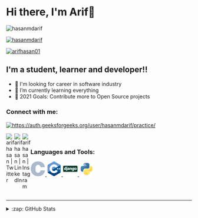 # Hi there, I'm Arif👋


<p align="left"> <img src="https://komarev.com/ghpvc/?username=hasanmdarif&label=Profile%20views&color=0e75b6&style=flat" alt="hasanmdarif" /> </p>

<p align="left"> <a href="https://github.com/ryo-ma/github-profile-trophy"><img src="https://github-profile-trophy.vercel.app/?username=hasanmdarif" alt="hasanmdarif" /></a> </p>

<p align="left"> <a href="https://twitter.com/arifhasan01" target="blank"><img src="https://img.shields.io/twitter/follow/arifhasan01?logo=twitter&style=for-the-badge" alt="arifhasan01" /></a> </p>

## I'm a student, learner and developer!!

- 🔭 I'm looking for career in software industry 
- 🌱 I’m currently learning everything 
- 🥅 2021 Goals: Contribute more to Open Source projects


### Connect with me:

<a href="https://auth.geeksforgeeks.org/user/https://auth.geeksforgeeks.org/user/hasanmdarif/practice/" target="blank"><img align="center" src="https://cdn.jsdelivr.net/npm/simple-icons@3.0.1/icons/geeksforgeeks.svg" alt="https://auth.geeksforgeeks.org/user/hasanmdarif/practice/" height="30" width="40" /></a>

[<img align="left" alt="arifhasan | Twitter" width="22px" src="https://cdn.jsdelivr.net/npm/simple-icons@v3/icons/twitter.svg" />][twitter]
[<img align="left" alt="arifhasan | LinkedIn" width="22px" src="https://cdn.jsdelivr.net/npm/simple-icons@v3/icons/linkedin.svg" />][linkedin]
[<img align="left" alt="arifhasan | Instagram" width="22px" src="https://cdn.jsdelivr.net/npm/simple-icons@v3/icons/instagram.svg" />][instagram]

<br />

### Languages and Tools:

<p align="left"> <a href="https://www.cprogramming.com/" target="_blank"> <img src="https://raw.githubusercontent.com/devicons/devicon/master/icons/c/c-original.svg" alt="c" width="40" height="40"/> </a> <a href="https://www.w3schools.com/cpp/" target="_blank"> <img src="https://raw.githubusercontent.com/devicons/devicon/master/icons/cplusplus/cplusplus-original.svg" alt="cplusplus" width="40" height="40"/> </a> <a href="https://www.djangoproject.com/" target="_blank"> <img src="https://raw.githubusercontent.com/devicons/devicon/master/icons/django/django-original.svg" alt="django" width="40" height="40"/> </a> <a href="https://www.python.org" target="_blank"> <img src="https://raw.githubusercontent.com/devicons/devicon/master/icons/python/python-original.svg" alt="python" width="40" height="40"/> </a> </p>
<br />
<br />

---




<details>
  <summary>:zap: GitHub Stats</summary>

  <img align="left" alt="hasanmdarif's GitHub Stats" src="https://github-readme-stats.vercel.app/api?username=hasanmdarif&show_icons=true&hide_border=true" />

</details>

[website]: https://www.hasanmdarif.github.io
[twitter]: https://twitter.com/Arifhasan01
[instagram]: https://instagram.com/__arif.hasan__
[linkedin]: https://linkedin.com/in/arif-hasan-937218124



<!--  

<p align="left"> <img src="https://komarev.com/ghpvc/?username=hasanmdarif&label=Profile%20views&color=0e75b6&style=flat" alt="hasanmdarif" /> </p>

<p align="left"> <a href="https://github.com/ryo-ma/github-profile-trophy"><img src="https://github-profile-trophy.vercel.app/?username=hasanmdarif" alt="hasanmdarif" /></a> </p>

<p align="left"> <a href="https://twitter.com/arifhasan01" target="blank"><img src="https://img.shields.io/twitter/follow/arifhasan01?logo=twitter&style=for-the-badge" alt="arifhasan01" /></a> </p>

<h3 align="left">Connect with me:</h3>
<p align="left">
<a href="https://twitter.com/arifhasan01" target="blank"><img align="center" src="https://cdn.jsdelivr.net/npm/simple-icons@3.0.1/icons/twitter.svg" alt="arifhasan01" height="30" width="40" /></a>
<a href="https://auth.geeksforgeeks.org/user/https://auth.geeksforgeeks.org/user/hasanmdarif/practice/" target="blank"><img align="center" src="https://cdn.jsdelivr.net/npm/simple-icons@3.0.1/icons/geeksforgeeks.svg" alt="https://auth.geeksforgeeks.org/user/hasanmdarif/practice/" height="30" width="40" /></a>
</p>

<h3 align="left">Languages and Tools:</h3>
<p align="left"> <a href="https://www.cprogramming.com/" target="_blank"> <img src="https://raw.githubusercontent.com/devicons/devicon/master/icons/c/c-original.svg" alt="c" width="40" height="40"/> </a> <a href="https://www.w3schools.com/cpp/" target="_blank"> <img src="https://raw.githubusercontent.com/devicons/devicon/master/icons/cplusplus/cplusplus-original.svg" alt="cplusplus" width="40" height="40"/> </a> <a href="https://www.djangoproject.com/" target="_blank"> <img src="https://raw.githubusercontent.com/devicons/devicon/master/icons/django/django-original.svg" alt="django" width="40" height="40"/> </a> <a href="https://www.python.org" target="_blank"> <img src="https://raw.githubusercontent.com/devicons/devicon/master/icons/python/python-original.svg" alt="python" width="40" height="40"/> </a> </p>

<p><img align="left" src="https://github-readme-stats.vercel.app/api/top-langs?username=hasanmdarif&show_icons=true&locale=en&layout=compact" alt="hasanmdarif" /></p>

<p>&nbsp;<img align="center" src="https://github-readme-stats.vercel.app/api?username=hasanmdarif&show_icons=true&locale=en" alt="hasanmdarif" /></p>

<p><img align="center" src="https://github-readme-streak-stats.herokuapp.com/?user=hasanmdarif&" alt="hasanmdarif" /></p> -->
